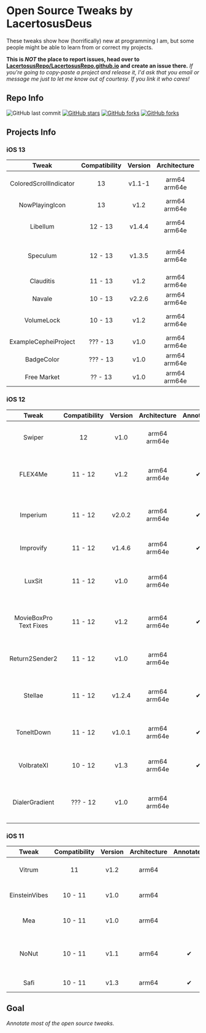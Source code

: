 # Open Source Tweaks by LacertosusDeus

These tweaks show how (horrifically) new at programming I am, but some people might be able to learn from or correct my projects.

**This is *NOT* the place to report issues, head over to [LacertosusRepo/LacertosusRepo.github.io](https://github.com/LacertosusRepo/LacertosusRepo.github.io) and create an issue there.** *If you're going to copy-paste a project and release it, I'd ask that you email or message me just to let me know out of courtesy. If you link it who cares!*


## Repo Info

![GitHub last commit](https://img.shields.io/github/last-commit/LacertosusRepo/Open-Source-Tweaks.svg?style=for-the-badge)
[![GitHub stars](https://img.shields.io/github/stars/LacertosusRepo/Open-Source-Tweaks.svg?style=for-the-badge)](https://github.com/LacertosusRepo/Open-Source-Tweaks/stargazers)
[![GitHub forks](https://img.shields.io/github/forks/LacertosusRepo/Open-Source-Tweaks.svg?style=for-the-badge)](https://github.com/LacertosusRepo/Open-Source-Tweaks/network)
[![GitHub forks](https://img.shields.io/github/license/LacertosusRepo/Open-Source-Tweaks.svg?style=for-the-badge)](https://github.com/LacertosusRepo/Open-Source-Tweaks/license)


## Projects Info
### iOS 13
| Tweak |  Compatibility | Version | Architecture | Annotated | Description | Repo |
| :-----: | :-----------------: | :-------: | :------------: | :---------: | :-----------: | :----: |
| ColoredScrollIndicator | 13 | v1.1-1 | arm64 arm64e | | Color the scroll indicator with a gradient | Packix |
| NowPlayingIcon | 13 | v1.2 | arm64 arm64e | | Replace now playing app icon with album art | Packix |
| Libellum | 12 - 13 | v1.4.4 | arm64 arm64e | ✔ | Notepad on lockscreen/notifications view | My Repo |
| Speculum | 12 - 13 | v1.3.5 | arm64 arm64e | | Customizable lockscreen time, date, and weather information | Packix |
| Clauditis | 11 - 13 | v1.2 | arm64 arm64e | ✔ | Double tap homescreen to lock device | My Repo |
| Navale | 10 - 13 | v2.2.6 | arm64 arm64e | | Gradient dock background | Packix |
| VolumeLock | 10 - 13 | v1.2 | arm64 arm64e | | Lock volume changing by pressing both volume buttons down | Packix |
| ExampleCepheiProject | ??? - 13 | v1.0 | arm64 arm64e | ✔ | Example project that uses Cephei | N/A |
| BadgeColor | ??? - 13 | v1.0 | arm64 arm64e | | Small tweak to color notification badges | N/A |
| Free Market | ?? - 13 | v1.0 | arm64 arm64e | | Change "Get" to "Free" in the Appstore | Packix |

### iOS 12
| Tweak |  Compatibility | Version | Architecture | Annotated | Description | Repo |
| :-----: | :-----------------: | :-------: | :------------: | :---------: | :-----------: | :----: |
| Swiper | 12 | v1.0 | arm64 arm64e | | Music control swipes on the dock | N/A |
| FLEX4Me | 11 - 12 | v1.2 | arm64 arm64e | ✔ | Force touch status bar to show/hide flex | My Repo |
| Imperium | 11 - 12 | v2.0.2 | arm64 arm64e | ✔ | Music gestures in the now playing widget | Packix |
| Improvify | 11 - 12 | v1.4.6 | arm64 arm64e | ✔ | Improved Spotify features | Packix |
| LuxSit | 11 - 12 | v1.0 | arm64 arm64e | | URL shortcuts in the spotlight search | Packix |
| MovieBoxPro Text Fixes | 11 - 12 | v1.2 | arm64 arm64e | ✔ | Fix broken English translations in MovieBox | My Repo |
| Return2Sender2 | 11 - 12 | v1.0 | arm64 arm64e | | Return button to send (buggy) | My Repo |
| Stellae | 11 - 12 | v1.2.4 | arm64 arm64e | ✔ | Get random daily wallpaper from a subreddit | Packix |
| ToneItDown | 11 - 12 | v1.0.1 | arm64 arm64e | ✔ | Mute tones when previewing them | Packix |
| VolbrateXI | 10 - 12 | v1.3 | arm64 arm64e | ✔ | Vibrate volume button interactions | N/A |
| DialerGradient | ??? - 12 | v1.0 | arm64 arm64e | | Add gradient to dialer screen in Phone app | N/A |

### iOS 11
| Tweak |  Compatibility | Version | Architecture | Annotated | Description | Repo |
| :-----: | :-----------------: | :-------: | :------------: | :---------: | :-----------: | :----: |
| Vitrum | 11 | v1.2 | arm64 | | Control center customization | Packix |
| EinsteinVibes | 10 - 11 | v1.0 | arm64 | | Vibrate calculator buttons | Packix |
| Mea | 10 - 11 | v1.0 | arm64 | | Hide security codes on the lockscreen | N/A
| NoNut | 10 - 11 | v1.1 | arm64 | ✔ | Popup notification when opening incognito tab | My Repo |
| Safi | 10 - 11 | v1.3 | arm64 | ✔ | Simple folder customization | Packix |

## Goal

*Annotate most of the open source tweaks.*
